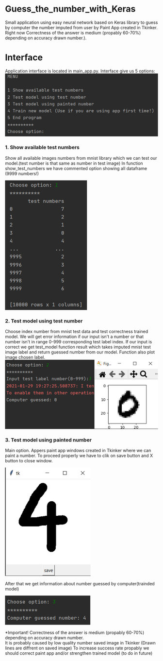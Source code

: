 # Guess_the_number_with_Keras
Small application using easy neural network based on Keras library to guess by computer the number imputed from user by Paint App created in Tkinker. Right now Correctness of the answer is medium (propably 60-70%) depending on accuracy drawn number.).

# Interface
Application interface is located in main_app.py. Interface give us 5 options:
![interface](graphs/interface.png)

### 1. Show available test numbers
Show all available images numbers from mnist library which we can test our model.(test number is that same as number in test image)
In function show_test_numbers we have commented option showing all dataframe (9999 numbers!) 

![test_numbers](graphs/show_test_numbers.png)

### 2. Test model using test number
Choose index number from mnist test data and test correctness trained model.
We will get error information if our input isn't a number or that number isn't in range 0-999 corresponding test label index.
If our input is correct we get test_model function result which takes imputed mnist test image label and return
guessed number from our model. Function also plot image chosen label.
![test_model](graphs/test_model_with_number.png)

### 3. Test model using painted number
Main option. 
Appers paint app windows created in Tkinker where we can paint a number.
To proceed properly we have to clik on save button and X button to close window.

![paint_app](graphs/paint_app.png)

After that we get information about number guessed by computer(trainded model)

![test_image](graphs/test_model_with_image.png)

*Important! Correctness of the answer is medium (propably 60-70%) depending on accuracy drawn number.  
It is probably caused by low quality number saved image in Tkinker (Drawn lines are diffrent on saved image)
To increase success rate propably we should correct paint app and/or strengthen trained model (to do in future)






